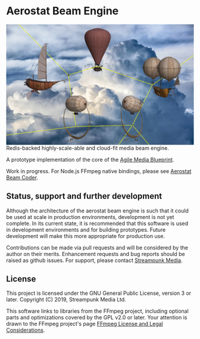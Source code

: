 # Aerostat Beam Engine

<img align="right" src="images/beamengine_cropped.jpg">Redis-backed highly-scale-able and cloud-fit media beam engine.

A prototype implementation of the core of the [Agile Media Blueprint](https://www.streampunk.media/agile-media-blueprint).

Work in progress. For Node.js FFmpeg native bindings, please see [Aerostat Beam Coder](https://github.com/Streampunk/beamcoder).

## Status, support and further development

Although the architecture of the aerostat beam engine is such that it could be used at scale in production environments, development is not yet complete. In its current state, it is recommended that this software is used in development environments and for building prototypes. Future development will make this more appropriate for production use.

Contributions can be made via pull requests and will be considered by the author on their merits. Enhancement requests and bug reports should be raised as github issues. For support, please contact [Streampunk Media](http://www.streampunk.media/).

## License

This project is licensed under the GNU General Public License, version 3 or later. Copyright (C) 2019, Streampunk Media Ltd.

This software links to libraries from the FFmpeg project, including optional parts and optimizations covered by the GPL v2.0 or later. Your attention is drawn to the FFmpeg project's page [FFmpeg License and Legal Considerations](https://www.ffmpeg.org/legal.html).
